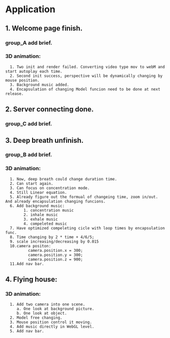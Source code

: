 # Application


## 1. Welcome page finish. 
   ### group_A add brief.
      
      
   ### 3D animation:
      1. Two init and render failed. Converting video type mov to webM and start autoplay each time.
      2. Second init success, perspective will be dynamically changing by mouse position.
      3. Background music added.
      4. Encapsulation of changing Model funcion need to be done at next release.
      
## 2. Server connecting done.
   ### group_C add brief.
      
      
## 3. Deep breath unfinish.
   ### group_B add brief.
      
   
   ### 3D animation:
      1. Now, deep breath could change duration time.
      2. Can start again.
      3. Can focus on concentration mode.
      4. Still Linear equation.
      5. Already figure out the formual of changeing time, zoom in/out. And already encapsulation changing funcions.
      6. Add background music:
            1. concentration music
            2. inhale music
            3. exhale music
            4. compeleted music
      7. Have optimized compeleting cicle with loop times by encapsulation func.
      8. Time changing by 2 * time + 4/6/5;
      9. scale increasing/decreasing by 0.015
      10.camera positon:
              camera.position.x = 300;
              camera.position.y = 300;
              camera.position.z = 900;
      11.Add nav bar.
## 4. Flying house:
   ### 3D animation:
      1. Add two camera into one scene.
         a. One look at background picture.
         b. One look at object.
      2. Model free changing.
      3. Mouse position control it moving.
      4. Add music directly in WebGL level.
      5. Add nav bar.
